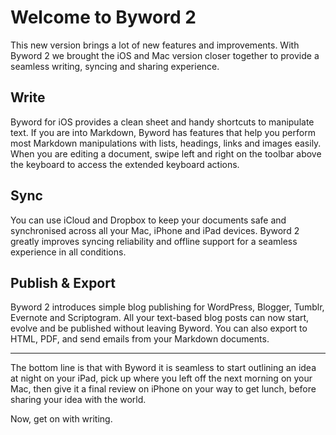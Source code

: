 # Welcome to Byword 2

This new version brings a lot of new features and improvements. With Byword 2 we brought the iOS and Mac version closer together to provide a seamless writing, syncing and sharing experience. 

## Write
Byword for iOS provides a clean sheet and handy shortcuts to manipulate text. If you are into Markdown, Byword has features that help you perform most Markdown manipulations with lists, headings, links and images easily. When you are editing a document, swipe left and right on the toolbar above the keyboard to access the extended keyboard actions.

## Sync
You can use iCloud and Dropbox to keep your documents safe and synchronised across all your Mac, iPhone and iPad devices. Byword 2 greatly improves syncing reliability and offline support for a seamless experience in all conditions.

## Publish & Export
Byword 2 introduces simple blog publishing for WordPress, Blogger, Tumblr, Evernote and Scriptogram. All your text-based blog posts can now start, evolve and be published without leaving Byword. You can also export to HTML, PDF, and send emails from your Markdown documents.

- - -

The bottom line is that with Byword it is seamless to start outlining an idea at night on your iPad, pick up where you left off the next morning on your Mac, then give it a final review on iPhone on your way to get lunch, before sharing your idea with the world.

Now, get on with writing.